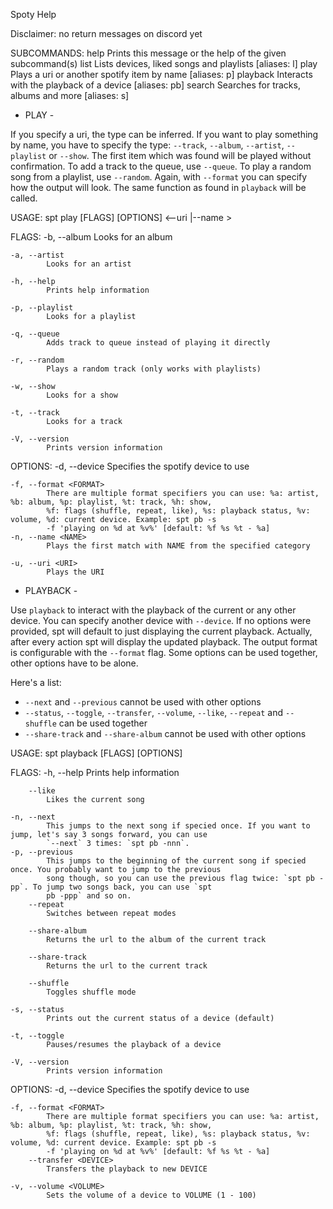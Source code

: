 Spoty Help

Disclaimer: no return messages on discord yet

SUBCOMMANDS:
    help        Prints this message or the help of the given subcommand(s) 
    list        Lists devices, liked songs and playlists [aliases: l]
    play        Plays a uri or another spotify item by name [aliases: p]
    playback    Interacts with the playback of a device [aliases: pb]
    search      Searches for tracks, albums and more [aliases: s]

- PLAY - 

If you specify a uri, the type can be inferred. If you want to play something by name, you have to specify the type:
`--track`, `--album`, `--artist`, `--playlist` or `--show`. The first item which was found will be played without
confirmation. To add a track to the queue, use `--queue`. To play a random song from a playlist, use `--random`. Again,
with `--format` you can specify how the output will look. The same function as found in `playback` will be called.

USAGE:
    spt play [FLAGS] [OPTIONS] <--uri <URI>|--name <NAME>>

FLAGS:
    -b, --album
            Looks for an album

    -a, --artist
            Looks for an artist

    -h, --help
            Prints help information

    -p, --playlist
            Looks for a playlist

    -q, --queue
            Adds track to queue instead of playing it directly

    -r, --random
            Plays a random track (only works with playlists)

    -w, --show
            Looks for a show

    -t, --track
            Looks for a track

    -V, --version
            Prints version information

OPTIONS:
    -d, --device <DEVICE>
            Specifies the spotify device to use

    -f, --format <FORMAT>
            There are multiple format specifiers you can use: %a: artist, %b: album, %p: playlist, %t: track, %h: show,
            %f: flags (shuffle, repeat, like), %s: playback status, %v: volume, %d: current device. Example: spt pb -s
            -f 'playing on %d at %v%' [default: %f %s %t - %a]
    -n, --name <NAME>
            Plays the first match with NAME from the specified category

    -u, --uri <URI>
            Plays the URI


 -  PLAYBACK - 

Use `playback` to interact with the playback of the current or any other device. You can specify another device with
`--device`. If no options were provided, spt will default to just displaying the current playback. Actually, after every
action spt will display the updated playback. The output format is configurable with the `--format` flag. Some options
can be used together, other options have to be alone.

Here's a list:

* `--next` and `--previous` cannot be used with other options
* `--status`, `--toggle`, `--transfer`, `--volume`, `--like`, `--repeat` and `--shuffle` can be used together
* `--share-track` and `--share-album` cannot be used with other options

USAGE:
    spt playback [FLAGS] [OPTIONS]

FLAGS:
    -h, --help
            Prints help information

        --like
            Likes the current song

    -n, --next
            This jumps to the next song if specied once. If you want to jump, let's say 3 songs forward, you can use
            `--next` 3 times: `spt pb -nnn`.
    -p, --previous
            This jumps to the beginning of the current song if specied once. You probably want to jump to the previous
            song though, so you can use the previous flag twice: `spt pb -pp`. To jump two songs back, you can use `spt
            pb -ppp` and so on.
        --repeat
            Switches between repeat modes

        --share-album
            Returns the url to the album of the current track

        --share-track
            Returns the url to the current track

        --shuffle
            Toggles shuffle mode

    -s, --status
            Prints out the current status of a device (default)

    -t, --toggle
            Pauses/resumes the playback of a device

    -V, --version
            Prints version information


OPTIONS:
    -d, --device <DEVICE>
            Specifies the spotify device to use

    -f, --format <FORMAT>
            There are multiple format specifiers you can use: %a: artist, %b: album, %p: playlist, %t: track, %h: show,
            %f: flags (shuffle, repeat, like), %s: playback status, %v: volume, %d: current device. Example: spt pb -s
            -f 'playing on %d at %v%' [default: %f %s %t - %a]
        --transfer <DEVICE>
            Transfers the playback to new DEVICE

    -v, --volume <VOLUME>
            Sets the volume of a device to VOLUME (1 - 100)
